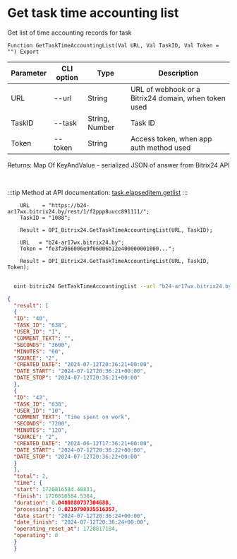 ﻿---
sidebar_position: 3
---

# Get task time accounting list
 Get list of time accounting records for task



`Function GetTaskTimeAccountingList(Val URL, Val TaskID, Val Token = "") Export`

  | Parameter | CLI option | Type | Description |
  |-|-|-|-|
  | URL | --url | String | URL of webhook or a Bitrix24 domain, when token used |
  | TaskID | --task | String, Number | Task ID |
  | Token | --token | String | Access token, when app auth method used |

  
  Returns:  Map Of KeyAndValue - serialized JSON of answer from Bitrix24 API

<br/>

:::tip
Method at API documentation: [task.elapseditem.getlist](https://dev.1c-bitrix.ru/rest_help/tasks/task/elapseditem/getlist.php)
:::
<br/>


```bsl title="Code example"
    URL    = "https://b24-ar17wx.bitrix24.by/rest/1/f2ppp8uucc891111/";
    TaskID = "1088";

    Result = OPI_Bitrix24.GetTaskTimeAccountingList(URL, TaskID);

    URL   = "b24-ar17wx.bitrix24.by";
    Token = "fe3fa966006e9f06006b12e400000001000...";

    Result = OPI_Bitrix24.GetTaskTimeAccountingList(URL, TaskID, Token);
```



```sh title="CLI command example"
    
  oint bitrix24 GetTaskTimeAccountingList --url "b24-ar17wx.bitrix24.by" --task "1088" --token "fe3fa966006e9f06006b12e400000001000..."

```

```json title="Result"
{
  "result": [
  {
  "ID": "40",
  "TASK_ID": "638",
  "USER_ID": "1",
  "COMMENT_TEXT": "",
  "SECONDS": "3600",
  "MINUTES": "60",
  "SOURCE": "2",
  "CREATED_DATE": "2024-07-12T20:36:21+00:00",
  "DATE_START": "2024-07-12T20:36:21+00:00",
  "DATE_STOP": "2024-07-12T20:36:21+00:00"
  },
  {
  "ID": "42",
  "TASK_ID": "638",
  "USER_ID": "10",
  "COMMENT_TEXT": "Time spent on work",
  "SECONDS": "7200",
  "MINUTES": "120",
  "SOURCE": "2",
  "CREATED_DATE": "2024-06-12T17:36:21+00:00",
  "DATE_START": "2024-07-12T20:36:22+00:00",
  "DATE_STOP": "2024-07-12T20:36:22+00:00"
  }
  ],
  "total": 2,
  "time": {
  "start": 1720816584.48831,
  "finish": 1720816584.5364,
  "duration": 0.0480880737304688,
  "processing": 0.0219790935516357,
  "date_start": "2024-07-12T20:36:24+00:00",
  "date_finish": "2024-07-12T20:36:24+00:00",
  "operating_reset_at": 1720817184,
  "operating": 0
  }
  }
```
